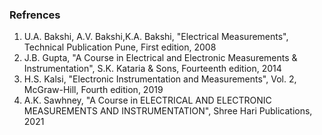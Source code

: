 ### Refrences 

1) U.A. Bakshi, A.V. Bakshi,K.A. Bakshi, "Electrical Measurements", Technical Publication Pune, First edition, 2008<br>
2) J.B. Gupta, "A Course in Electrical and Electronic Measurements & Instrumentation",  S.K. Kataria & Sons, Fourteenth edition, 2014<br>
3) H.S. Kalsi, "Electronic Instrumentation and Measurements", Vol. 2, McGraw-Hill, Fourth edition, 2019<br>
4) A.K. Sawhney, "A Course in ELECTRICAL AND ELECTRONIC MEASUREMENTS AND INSTRUMENTATION", Shree Hari Publications, 2021<br>
